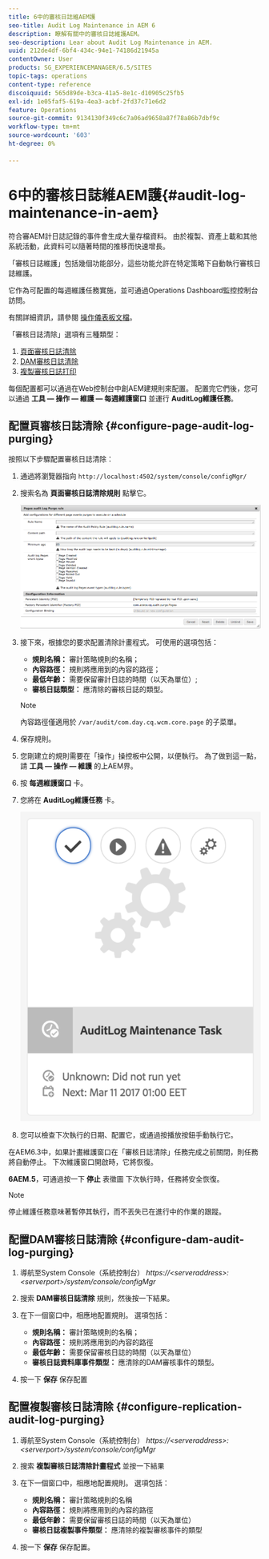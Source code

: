 ```yaml
---
title: 6中的審核日誌維AEM護
seo-title: Audit Log Maintenance in AEM 6
description: 瞭解有關中的審核日誌維護AEM。
seo-description: Lear about Audit Log Maintenance in AEM.
uuid: 212de4df-6bf4-434c-94e1-74186d21945a
contentOwner: User
products: SG_EXPERIENCEMANAGER/6.5/SITES
topic-tags: operations
content-type: reference
discoiquuid: 565d89de-b3ca-41a5-8e1c-d10905c25fb5
exl-id: 1e05faf5-619a-4ea3-acbf-2fd37c71e6d2
feature: Operations
source-git-commit: 9134130f349c6c7a06ad9658a87f78a86b7dbf9c
workflow-type: tm+mt
source-wordcount: '603'
ht-degree: 0%

---
```


# 6中的審核日誌維AEM護{#audit-log-maintenance-in-aem}

符合審AEM計日誌記錄的事件會生成大量存檔資料。 由於複製、資產上載和其他系統活動，此資料可以隨著時間的推移而快速增長。

「審核日誌維護」包括幾個功能部分，這些功能允許在特定策略下自動執行審核日誌維護。

它作為可配置的每週維護任務實施，並可通過Operations Dashboard監控控制台訪問。

有關詳細資訊，請參閱 [操作儀表板文檔](/help/sites-administering/operations-dashboard.md)。

「審核日誌清除」選項有三種類型：

1. [頁面審核日誌清除](/help/sites-administering/operations-audit-log.md#configure-page-audit-log-purging)
1. [DAM審核日誌清除](/help/sites-administering/operations-audit-log.md#configure-dam-audit-log-purging)
1. [複製審核日誌打印](/help/sites-administering/operations-audit-log.md#configure-replication-audit-log-purging)

每個配置都可以通過在Web控制台中創AEM建規則來配置。 配置完它們後，您可以通過 **工具 — 操作 — 維護 — 每週維護窗口** 並運行 **AuditLog維護任務**。

## 配置頁審核日誌清除 {#configure-page-audit-log-purging}

按照以下步驟配置審核日誌清除：

1. 通過將瀏覽器指向 `http://localhost:4502/system/console/configMgr/`

1. 搜索名為 **頁面審核日誌清除規則** 點擊它。

   ![chlimage_1-365](assets/chlimage_1-365.png)

1. 接下來，根據您的要求配置清除計畫程式。 可使用的選項包括：

   * **規則名稱：** 審計策略規則的名稱；
   * **內容路徑：** 規則將應用到的內容的路徑；
   * **最低年齡：** 需要保留審計日誌的時間（以天為單位）;
   * **審核日誌類型：** 應清除的審核日誌的類型。

   >[!NOTE]
   >
   >內容路徑僅適用於 `/var/audit/com.day.cq.wcm.core.page` 的子菜單。

1. 保存規則。
1. 您剛建立的規則需要在「操作」操控板中公開，以便執行。 為了做到這一點，請 **工具 — 操作 — 維護** 的上AEM界。

1. 按 **每週維護窗口** 卡。

1. 您將在 **AuditLog維護任務** 卡。

   ![chlimage_1-366](assets/chlimage_1-366.png)

1. 您可以檢查下次執行的日期、配置它，或通過按播放按鈕手動執行它。

在AEM6.3中，如果計畫維護窗口在「審核日誌清除」任務完成之前關閉，則任務將自動停止。 下次維護窗口開啟時，它將恢復。

**6AEM.5**，可通過按一下 **停止** 表徵圖 下次執行時，任務將安全恢復。

>[!NOTE]
>
>停止維護任務意味著暫停其執行，而不丟失已在進行中的作業的跟蹤。

## 配置DAM審核日誌清除 {#configure-dam-audit-log-purging}

1. 導航至System Console（系統控制台） *https://&lt;serveraddress>:&lt;serverport>/system/console/configMgr*
1. 搜索 **DAM審核日誌清除** 規則，然後按一下結果。
1. 在下一個窗口中，相應地配置規則。 選項包括：

   * **規則名稱：** 審計策略規則的名稱；
   * **內容路徑：** 規則將應用到的內容的路徑
   * **最低年齡：** 需要保留審核日誌的時間（以天為單位）
   * **審核日誌資料庫事件類型：** 應清除的DAM審核事件的類型。

1. 按一下 **保存** 保存配置

## 配置複製審核日誌清除  {#configure-replication-audit-log-purging}

1. 導航至System Console（系統控制台） *https://&lt;serveraddress>:&lt;serverport>/system/console/configMgr*
1. 搜索 **複製審核日誌清除計畫程式** 並按一下結果
1. 在下一個窗口中，相應地配置規則。 選項包括：

   * **規則名稱：** 審計策略規則的名稱
   * **內容路徑：** 規則將應用到的內容的路徑
   * **最低年齡：** 需要保留審核日誌的時間（以天為單位）
   * **審核日誌複製事件類型：** 應清除的複製審核事件的類型

1. 按一下 **保存** 保存配置。

